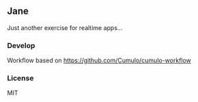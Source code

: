 
Jane
------

Just another exercise for realtime apps...

### Develop

Workflow based on https://github.com/Cumulo/cumulo-workflow

### License

MIT
